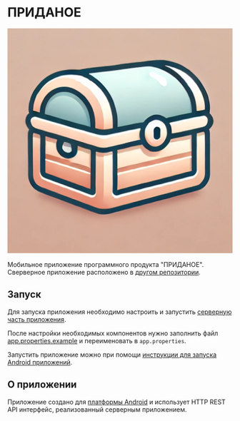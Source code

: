 # ПРИДАНОЕ

![App icon](docs/trousseau-playstore.png)

Мобильное приложение программного продукта "ПРИДАНОЕ". Сверверное приложение расположено в [другом репозитории](https://github.com/Andryss/Trousseau-backend).

## Запуск

Для запуска приложения необходимо настроить и запустить [серверную часть приложения](https://github.com/Andryss/Trousseau-backend#запуск).

После настройки необходимых компонентов нужно заполнить файл [app.properties.example](app/src/main/assets/app.properties.example) и переименовать в `app.properties`.

Запустить приложение можно при помощи [инструкции для запуска Android приложений](https://developer.android.com/build/building-cmdline).

## О приложении

Приложение создано для [платформы Android](https://developer.android.com/develop) и использует HTTP REST API интерфейс, реализованный серверным приложением.
